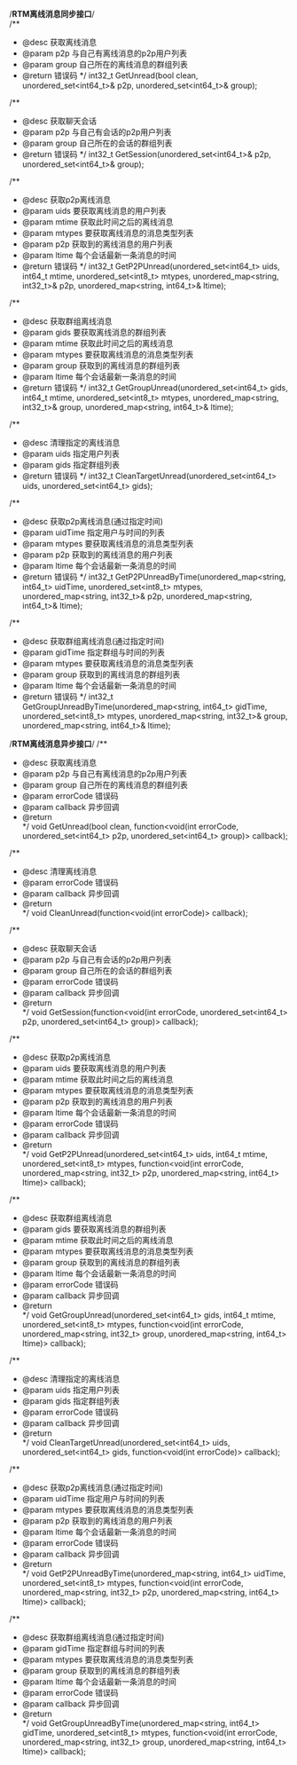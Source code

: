 /**************************************RTM离线消息同步接口**************************************/	
/**
* @desc		获取离线消息
* @param	p2p				与自己有离线消息的p2p用户列表
* @param	group			自己所在的离线消息的群组列表
* @return 	错误码
*/
int32_t GetUnread(bool clean, unordered_set<int64_t>& p2p, unordered_set<int64_t>& group);

/**
* @desc		获取聊天会话
* @param	p2p				与自己有会话的p2p用户列表
* @param	group			自己所在的会话的群组列表
* @return 	错误码
*/
int32_t GetSession(unordered_set<int64_t>& p2p, unordered_set<int64_t>& group);

/**
* @desc		获取p2p离线消息
* @param	uids			要获取离线消息的用户列表
* @param	mtime			获取此时间之后的离线消息
* @param	mtypes			要获取离线消息的消息类型列表
* @param	p2p				获取到的离线消息的用户列表
* @param	ltime			每个会话最新一条消息的时间
* @return 	错误码
*/
int32_t GetP2PUnread(unordered_set<int64_t> uids, int64_t mtime, unordered_set<int8_t> mtypes, unordered_map<string, int32_t>& p2p, unordered_map<string, int64_t>& ltime);

/**
* @desc		获取群组离线消息
* @param	gids			要获取离线消息的群组列表
* @param	mtime			获取此时间之后的离线消息
* @param	mtypes			要获取离线消息的消息类型列表
* @param	group			获取到的离线消息的群组列表
* @param	ltime			每个会话最新一条消息的时间
* @return 	错误码
*/
int32_t GetGroupUnread(unordered_set<int64_t> gids, int64_t mtime, unordered_set<int8_t> mtypes, unordered_map<string, int32_t>& group, unordered_map<string, int64_t>& ltime);

/**
* @desc		清理指定的离线消息
* @param	uids			指定用户列表
* @param	gids			指定群组列表
* @return 	错误码
*/
int32_t CleanTargetUnread(unordered_set<int64_t> uids, unordered_set<int64_t> gids);

/**
* @desc		获取p2p离线消息(通过指定时间)
* @param	uidTime			指定用户与时间的列表
* @param	mtypes			要获取离线消息的消息类型列表
* @param	p2p				获取到的离线消息的用户列表
* @param	ltime			每个会话最新一条消息的时间
* @return 	错误码
*/
int32_t GetP2PUnreadByTime(unordered_map<string, int64_t> uidTime, unordered_set<int8_t> mtypes, unordered_map<string, int32_t>& p2p, unordered_map<string, int64_t>& ltime);

/**
* @desc		获取群组离线消息(通过指定时间)
* @param	gidTime			指定群组与时间的列表
* @param	mtypes			要获取离线消息的消息类型列表
* @param	group			获取到的离线消息的群组列表
* @param	ltime			每个会话最新一条消息的时间
* @return 	错误码
*/
int32_t GetGroupUnreadByTime(unordered_map<string, int64_t> gidTime, unordered_set<int8_t> mtypes, unordered_map<string, int32_t>& group, unordered_map<string, int64_t>& ltime);


/**************************************RTM离线消息异步接口**************************************/
/**
* @desc		获取离线消息
* @param	p2p				与自己有离线消息的p2p用户列表
* @param	group			自己所在的离线消息的群组列表
* @param	errorCode		错误码
* @param	callback		异步回调
* @return 	
*/
void GetUnread(bool clean, function<void(int errorCode, unordered_set<int64_t> p2p, unordered_set<int64_t> group)> callback);

/**
* @desc		清理离线消息
* @param	errorCode		错误码
* @param	callback		异步回调
* @return 	
*/
void CleanUnread(function<void(int errorCode)> callback);

/**
* @desc		获取聊天会话
* @param	p2p				与自己有会话的p2p用户列表
* @param	group			自己所在的会话的群组列表
* @param	errorCode		错误码
* @param	callback		异步回调
* @return 	
*/
void GetSession(function<void(int errorCode, unordered_set<int64_t> p2p, unordered_set<int64_t> group)> callback);

/**
* @desc		获取p2p离线消息
* @param	uids			要获取离线消息的用户列表
* @param	mtime			获取此时间之后的离线消息
* @param	mtypes			要获取离线消息的消息类型列表
* @param	p2p				获取到的离线消息的用户列表
* @param	ltime			每个会话最新一条消息的时间
* @param	errorCode		错误码
* @param	callback		异步回调
* @return 	
*/
void GetP2PUnread(unordered_set<int64_t> uids, int64_t mtime, unordered_set<int8_t> mtypes, function<void(int errorCode, unordered_map<string, int32_t> p2p, unordered_map<string, int64_t> ltime)> callback);

/**
* @desc		获取群组离线消息
* @param	gids			要获取离线消息的群组列表
* @param	mtime			获取此时间之后的离线消息
* @param	mtypes			要获取离线消息的消息类型列表
* @param	group			获取到的离线消息的群组列表
* @param	ltime			每个会话最新一条消息的时间
* @param	errorCode		错误码
* @param	callback		异步回调
* @return 	
*/
void GetGroupUnread(unordered_set<int64_t> gids, int64_t mtime, unordered_set<int8_t> mtypes, function<void(int errorCode, unordered_map<string, int32_t> group, unordered_map<string, int64_t> ltime)> callback);

/**
* @desc		清理指定的离线消息
* @param	uids			指定用户列表
* @param	gids			指定群组列表
* @param	errorCode		错误码
* @param	callback		异步回调
* @return 	
*/
void CleanTargetUnread(unordered_set<int64_t> uids, unordered_set<int64_t> gids, function<void(int errorCode)> callback);

/**
* @desc		获取p2p离线消息(通过指定时间)
* @param	uidTime			指定用户与时间的列表
* @param	mtypes			要获取离线消息的消息类型列表
* @param	p2p				获取到的离线消息的用户列表
* @param	ltime			每个会话最新一条消息的时间
* @param	errorCode		错误码
* @param	callback		异步回调
* @return 	
*/
void GetP2PUnreadByTime(unordered_map<string, int64_t> uidTime, unordered_set<int8_t> mtypes, function<void(int errorCode, unordered_map<string, int32_t> p2p, unordered_map<string, int64_t> ltime)> callback);

/**
* @desc		获取群组离线消息(通过指定时间)
* @param	gidTime			指定群组与时间的列表
* @param	mtypes			要获取离线消息的消息类型列表
* @param	group			获取到的离线消息的群组列表
* @param	ltime			每个会话最新一条消息的时间
* @param	errorCode		错误码
* @param	callback		异步回调
* @return 	
*/
void GetGroupUnreadByTime(unordered_map<string, int64_t> gidTime, unordered_set<int8_t> mtypes, function<void(int errorCode, unordered_map<string, int32_t> group, unordered_map<string, int64_t> ltime)> callback);
